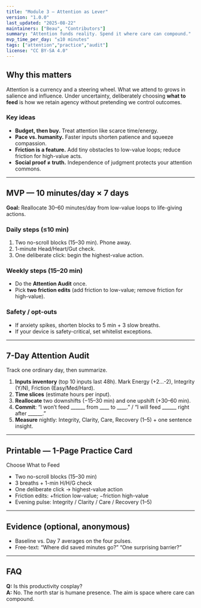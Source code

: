 ```yaml
---
title: "Module 3 — Attention as Lever"
version: "1.0.0"
last_updated: "2025-08-22"
maintainers: ["Beau", "Contributors"]
summary: "Attention funds reality. Spend it where care can compound."
mvp_time_per_day: "≤10 minutes"
tags: ["attention","practice","audit"]
license: "CC BY-SA 4.0"
---
```


## Why this matters

Attention is a currency and a steering wheel. What we attend to grows in salience and influence. Under uncertainty, deliberately choosing **what to feed** is how we retain agency without pretending we control outcomes.

### Key ideas

- **Budget, then buy.** Treat attention like scarce time/energy.
- **Pace vs. humanity.** Faster inputs shorten patience and squeeze compassion.
- **Friction is a feature.** Add tiny obstacles to low-value loops; reduce friction for high-value acts.
- **Social proof ≠ truth.** Independence of judgment protects your attention commons.

---

## MVP — 10 minutes/day × 7 days

**Goal:** Reallocate 30–60 minutes/day from low-value loops to life-giving actions.

### Daily steps (≤10 min)

1. Two no-scroll blocks (15–30 min). Phone away.
2. 1-minute Head/Heart/Gut check.
3. One deliberate click: begin the highest-value action.

### Weekly steps (15–20 min)

- Do the **Attention Audit** once.
- Pick **two friction edits** (add friction to low-value; remove friction for high-value).

### Safety / opt-outs

- If anxiety spikes, shorten blocks to 5 min + 3 slow breaths.
- If your device is safety-critical, set whitelist exceptions.

---

## 7-Day Attention Audit

Track one ordinary day, then summarize.

1) **Inputs inventory** (top 10 inputs last 48h). Mark Energy (+2…-2), Integrity (Y/N), Friction (Easy/Med/Hard).  
2) **Time slices** (estimate hours per input).  
3) **Reallocate** two downshifts (−15–30 min) and one upshift (+30–60 min).  
4) **Commit**: “I won’t feed ______ from ____ to ____.” / “I will feed ______ right after ______.”  
5) **Measure** nightly: Integrity, Clarity, Care, Recovery (1–5) + one sentence insight.

---

## Printable — 1-Page Practice Card

Choose What to Feed

- Two no-scroll blocks (15–30 min)
- 3 breaths + 1-min H/H/G check
- One deliberate click → highest-value action
- Friction edits: +friction low-value; −friction high-value
- Evening pulse: Integrity / Clarity / Care / Recovery (1–5)

---

## Evidence (optional, anonymous)

- Baseline vs. Day 7 averages on the four pulses.
- Free-text: “Where did saved minutes go?” “One surprising barrier?”

---

## FAQ

**Q:** Is this productivity cosplay?  
**A:** No. The north star is humane presence. The aim is space where care can compound.
